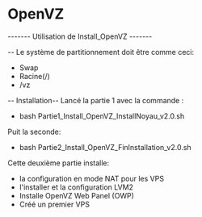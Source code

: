 # OpenVZ

------- Utilisation de Install_OpenVZ -------

-- Le système de partitionnement doit être comme ceci:
- Swap
- Racine(/)
- /vz

-- Installation--
Lancé la partie 1 avec la commande :
- bash Partie1_Install_OpenVZ_InstallNoyau_v2.0.sh

Puit la seconde:
- bash Partie2_Install_OpenVZ_FinInstallation_v2.0.sh

Cette deuxième partie installe: 
- la configuration en mode NAT pour les VPS
- l'installer et la configuration LVM2
- Installe OpenVZ Web Panel (OWP)
- Créé un premier VPS
